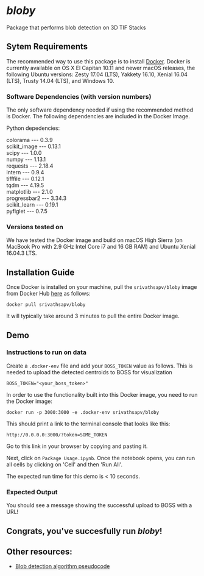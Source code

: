 # _bloby_
Package that performs blob detection on 3D TIF Stacks <br/>

## Sytem Requirements

The recommended way to use this package is to install [Docker](https://store.docker.com/search?offering=community&type=edition).
Docker is currently available on OS X El Capitan 10.11 and newer macOS releases, the following Ubuntu versions: Zesty 17.04
(LTS), Yakkety 16.10, Xenial 16.04 (LTS), Trusty 14.04 (LTS), and Windows 10.

### Software Dependencies (with version numbers)

The only software dependency needed if using the recommended method is Docker. The following dependencies are included in the Docker Image.

Python depedencies: <br/>

colorama --- 0.3.9<br/>
scikit_image --- 0.13.1<br/>
scipy --- 1.0.0<br/>
numpy --- 1.13.1<br/>
requests --- 2.18.4<br/>
intern --- 0.9.4<br/>
tifffile --- 0.12.1<br/>
tqdm --- 4.19.5<br/>
matplotlib --- 2.1.0<br/>
progressbar2 --- 3.34.3<br/>
scikit_learn --- 0.19.1<br/>
pyfiglet --- 0.7.5<br/>

### Versions tested on
We have tested the Docker image and build on macOS High Sierra (on MacBook Pro with 2.9 GHz Intel Core i7 and 16 GB RAM) and Ubuntu Xenial 16.04.3 LTS.

## Installation Guide

Once Docker is installed on your machine, pull the `srivathsapv/bloby` image from Docker Hub [here](https://hub.docker.com/r/srivathsapv/bloby) as follows: <br/>

```
docker pull srivathsapv/bloby
```

It will typically take around 3 minutes to pull the entire Docker image.

## Demo

### Instructions to run on data

Create a `.docker-env` file and add your `BOSS_TOKEN` value as follows. This is needed to upload the detected centroids to BOSS
for visualization

```
BOSS_TOKEN="<your_boss_token>"
```

In order to use the functionality built into this Docker image, you need to run the Docker image:

```
docker run -p 3000:3000 -e .docker-env srivathsapv/bloby
```

This should print a link to the terminal console that looks like this: <br/>

```
http://0.0.0.0:3000/?token=SOME_TOKEN
```

Go to this link in your browser by copying and pasting it. <br/>

Next, click on `Package Usage.ipynb`. Once the notebook opens, you can run all cells by clicking on 'Cell' and then 'Run All'.

The expected run time for this demo is < 10 seconds.

### Expected Output

You should see a message showing the successful upload to BOSS with a URL!

## Congrats, you've succesfully run _bloby_!

## Other resources:

* [Blob detection algorithm pseudocode](https://github.com/NeuroDataDesign/bloby/wiki/Detection-Algorithm-Pseudocode)
